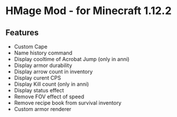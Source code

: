 # HMage Mod - for Minecraft 1.12.2

## Features
- Custom Cape
- Name history command
- Display cooltime of Acrobat Jump (only in anni)
- Display armor durability
- Display arrow count in inventory
- Display curent CPS
- Display Kill count (only in anni)
- Display status effect
- Remove FOV effect of speed
- Remove recipe book from survival inventory
- Custom armor renderer
